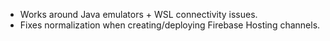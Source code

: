 - Works around Java emulators + WSL connectivity issues.
- Fixes normalization when creating/deploying Firebase Hosting channels.
